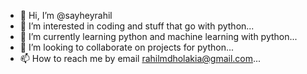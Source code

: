 - 👋 Hi, I’m @sayheyrahil
- 👀 I’m interested in coding and stuff that go with python...
- 🌱 I’m currently learning python and machine learning with python...
- 💞️ I’m looking to collaborate on projects for python...
- 📫 How to reach me by email rahilmdholakia@gmail.com...

<!---
sayheyrahil/sayheyrahil is a ✨ special ✨ repository because its `README.md` (this file) appears on your GitHub profile.
You can click the Preview link to take a look at your changes.
--->
